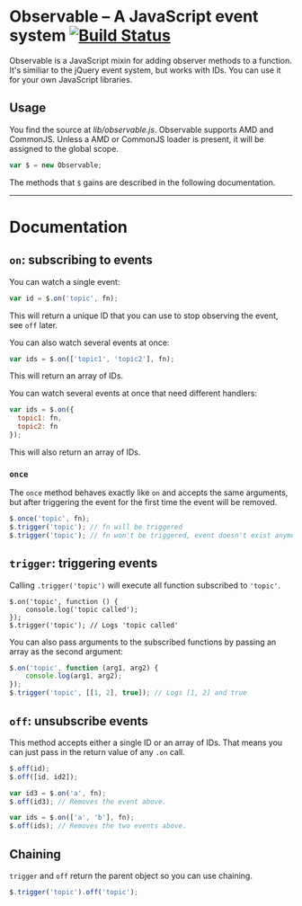 # Observable – A JavaScript event system [![Build Status](https://travis-ci.org/js-coder/Observable.png)](https://travis-ci.org/js-coder/Observable)

Observable is a JavaScript mixin for adding observer methods to a function. It's similiar to the jQuery event system, but works with IDs. You can use it for your own JavaScript libraries.

## Usage

You find the source at *lib/observable.js*. Observable supports AMD and CommonJS. Unless a AMD or CommonJS loader is present, it will be assigned to the global scope.

```js
var $ = new Observable;
```

The methods that `$` gains are described in the following documentation.

- - -

# Documentation

## `on`: subscribing to events

You can watch a single event:

```js
var id = $.on('topic', fn);
```

This will return a unique ID that you can use to stop observing the event, see `off` later.

You can also watch several events at once:

```js
var ids = $.on(['topic1', 'topic2'], fn);
```

This will return an array of IDs.

You can watch several events at once that need different handlers:

```js
var ids = $.on({
  topic1: fn,
  topic2: fn
});
```

This will also return an array of IDs.


### `once`

The `once` method behaves exactly like `on` and accepts the same arguments, but after triggering the event for the first time the event will be removed.

```js
$.once('topic', fn);
$.trigger('topic'); // fn will be triggered
$.trigger('topic'); // fn won't be triggered, event doesn't exist anymore
```

## `trigger`: triggering events

Calling `.trigger('topic')` will execute all function subscribed to `'topic'`.

```
$.on('topic', function () {
	console.log('topic called');
});
$.trigger('topic'); // Logs 'topic called'
```

You can also pass arguments to the subscribed functions by passing an array as the second argument:

```js
$.on('topic', function (arg1, arg2) {
	console.log(arg1, arg2);
});
$.trigger('topic', [[1, 2], true]); // Logs [1, 2] and true
```

## `off`: unsubscribe events

This method accepts either a single ID or an array of IDs. That means you can just pass in the return value of any `.on` call.

```js
$.off(id);
$.off([id, id2]);

var id3 = $.on('a', fn);
$.off(id3); // Removes the event above.

var ids = $.on(['a', 'b'], fn);
$.off(ids); // Removes the two events above.
```

## Chaining

`trigger` and `off` return the parent object so you can use chaining.

```js
$.trigger('topic').off('topic');
```